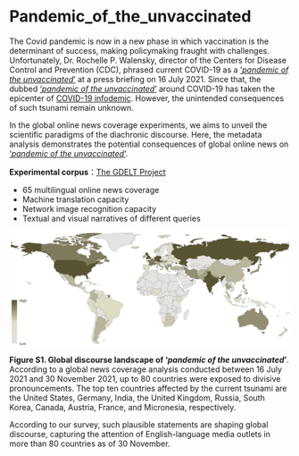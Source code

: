 # Pandemic_of_the_unvaccinated

The Covid pandemic is now in a new phase in which vaccination is the determinant of success, making policymaking fraught with challenges. Unfortunately, Dr. Rochelle P. Walensky, director of the Centers for Disease Control and Prevention (CDC), phrased current COVID-19 as a [‘_pandemic of the unvaccinated_’](https://www.whitehouse.gov/briefing-room/press-briefings/2021/07/16/press-briefing-by-white-house-covid-19-response-team-and-public-health-officials-45/) at a press briefing on 16 July 2021. Since that, the dubbed [‘_pandemic of the unvaccinated_’](https://www.whitehouse.gov/briefing-room/press-briefings/2021/07/16/press-briefing-by-white-house-covid-19-response-team-and-public-health-officials-45/) around COVID-19 has taken the epicenter of [COVID-19 infodemic](https://www.who.int/docs/default-source/coronaviruse/situation-reports/20200202-sitrep-13-ncov-v3.pdf). However, the unintended consequences of such tsunami remain unknown. 

In the global online news coverage experiments, we aims to unveil the scientific paradigms of the diachronic discourse. Here, the metadata analysis demonstrates the potential consequences of global online news on [‘_pandemic of the unvaccinated_’](https://www.whitehouse.gov/briefing-room/press-briefings/2021/07/16/press-briefing-by-white-house-covid-19-response-team-and-public-health-officials-45/).

**Experimental corpus**：[The GDELT Project](https://www.gdeltproject.org/)
* 65 multilingual online news coverage
* Machine translation capacity
* Network image recognition capacity
* Textual and visual narratives of different queries

![image](https://github.com/Computational-social-science/Pandemic_of_the_unvaccinated/blob/main/Global%20discourse%20landscape.png)

**Figure S1. Global discourse landscape of ‘_pandemic of the unvaccinated_’**. According to a global news coverage analysis conducted between 16 July 2021 and 30 November 2021, up to 80 countries were exposed to divisive pronouncements. The top ten countries affected by the current tsunami are the United States, Germany, India, the United Kingdom, Russia, South Korea, Canada, Austria, France, and Micronesia, respectively.

According to our survey, such plausible statements are shaping global discourse, capturing the attention of English-language media outlets in more than 80 countries as of 30 November.
